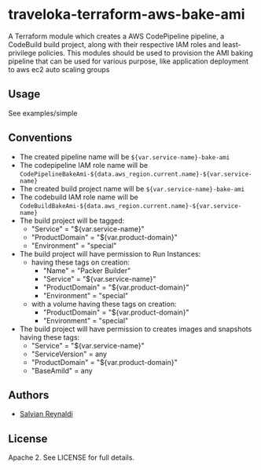 # traveloka-terraform-aws-bake-ami

A Terraform module which creates a AWS CodePipeline pipeline, a CodeBuild build project, along with their respective IAM roles and least-privilege policies.
This modules should be used to provision the AMI baking pipeline that can be used for various purpose, like application deployment to aws ec2 auto scaling groups


## Usage

See examples/simple

## Conventions

 - The created pipeline name will be `${var.service-name}-bake-ami`
 - The codepipeline IAM role name will be `CodePipelineBakeAmi-${data.aws_region.current.name}-${var.service-name}`
 - The created build project name will be `${var.service-name}-bake-ami`
 - The codebuild IAM role name will be `CodeBuildBakeAmi-${data.aws_region.current.name}-${var.service-name}`
 - The build project will be tagged:
    - "Service" = "${var.service-name}"
    - "ProductDomain" = "${var.product-domain}"
    - "Environment" = "special"
 - The build project will have permission to Run Instances:
    - having these tags on creation:
      - "Name" = "Packer Builder"
      - "Service" = "${var.service-name}"
      - "ProductDomain" = "${var.product-domain}"
      - "Environment" = "special"
    - with a volume having these tags on creation:
      - "ProductDomain" = "${var.product-domain}"
      - "Environment" = "special"
  - The build project will have permission to creates images and snapshots having these tags:
      - "Service" = "${var.service-name}"
      - "ServiceVersion" = any
      - "ProductDomain" = "${var.product-domain}"
      - "BaseAmiId" = any

## Authors

 - [Salvian Reynaldi](https://github.com/salvianreynaldi)


## License

Apache 2. See LICENSE for full details.
